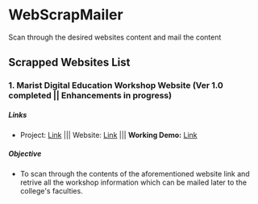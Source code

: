 # WebScrapMailer
Scan through the desired websites content and mail the content

## Scrapped Websites List

### 1. Marist Digital Education Workshop Website (Ver 1.0 completed || Enhancements in progress)
##### Links
- Project: [Link](https://github.com/vivekVells/WebScrapMailer/tree/master/MaristDigitalEducationWorkshop) ||| Website: [Link](https://www.marist.edu/it/digitaleducation/workshops.html) ||| **Working Demo:** [Link](https://github.com/vivekVells/WebScrapMailer/tree/master/MaristDigitalEducationWorkshop#app-working-functionality-previews)
##### Objective
- To scan through the contents of the aforementioned website link and retrive all the workshop information which can be mailed later to the college's faculties.
